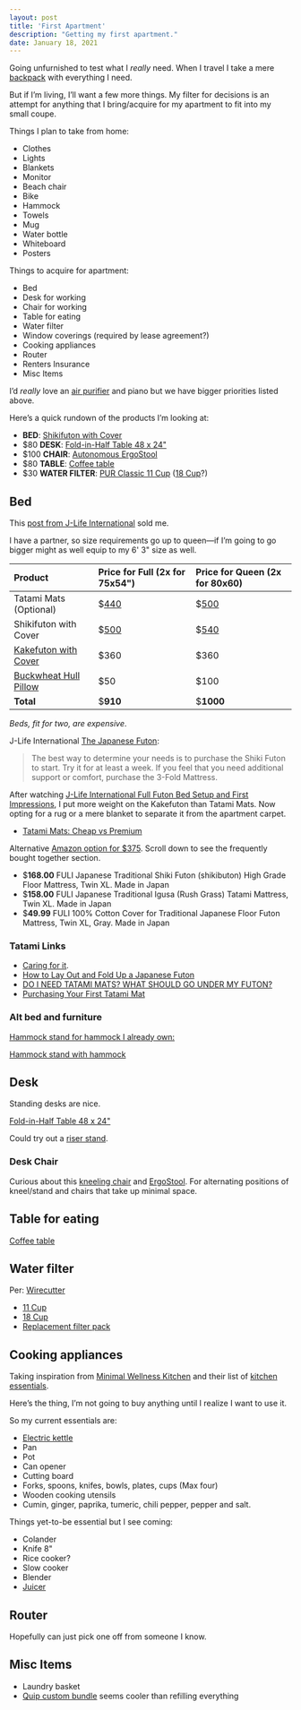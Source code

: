 ```yaml
---
layout: post
title: 'First Apartment'
description: "Getting my first apartment."
date: January 18, 2021
---
```


Going unfurnished to test what I *really* need. When I travel I take a mere [backpack](https://www.thenorthface.com/shop/borealis-nf0a3kv3) with everything I need.

But if I’m living, I’ll want a few more things. My filter for decisions is an attempt for anything that I bring/acquire for my apartment to fit into my small coupe.

Things I plan to take from home:
- Clothes
- Lights
- Blankets
- Monitor
- Beach chair
- Bike
- Hammock
- Towels
- Mug
- Water bottle
- Whiteboard
- Posters

Things to acquire for apartment:
- Bed
- Desk for working
- Chair for working
- Table for eating
- Water filter
- Window coverings (required by lease agreement?)
- Cooking appliances
- Router
- Renters Insurance
- Misc Items

I’d *really* love an [air purifier](https://cowaymega.com/products/coway-mighty-ap-1512hh) and piano but we have bigger priorities listed above.

Here’s a quick rundown of the products I’m looking at:
- **BED**: [Shikifuton with Cover](https://jlifeinternational.com/collections/shikifutons/products/j-life-shikifuton-with-sakura-navy-removable-cover?variant=7088002695219)
- $80 **DESK**: [Fold-in-Half Table 48 x 24"](https://www.uline.com/Product/Detail/H-4208FIH/Folding-Tables-and-Chairs/Economy-Fold-in-Half-Table-48-x-24)
- $100 **CHAIR**: [Autonomous ErgoStool](https://www.autonomous.ai/office-chairs/ergonomic-stool)
- $80 **TABLE**: [Coffee table](https://www.amazon.com/GDF-Studio-299909-Caspar-Walnut/dp/B01N9T4K6I/ref=psdc_3733631_t3_B07DK6X5S6?th=1)
- $30 **WATER FILTER**: [PUR Classic 11 Cup](https://www.amazon.com/PUR-Classic-Filtration-Indicator-Replacement/dp/B00IK5A68I/ref=pd_bxgy_2/139-3783027-5993254) ([18 Cup](https://www.amazon.com/PUR-DS1800Z-Classic-Dispenser-Faster/dp/B081PGZ3KR/ref=pd_bxgy_3/139-3783027-5993254)?)

## Bed
This [post from J-Life International](https://jlifeinternational.com/blogs/news/a-complete-guide-to-the-japanese-sleep-system) sold me.

I have a partner, so size requirements go up to queen—if I’m going to go bigger might as well equip to my 6' 3" size as well.

| Product | Price for Full (2x for 75x54") | Price for Queen (2x for 80x60) |
|:--|:--|:--|
| Tatami Mats (Optional) | $[440](https://jlifeinternational.com/collections/tatami-mats/products/european-full-tatami-mat)  | $[500](https://jlifeinternational.com/collections/tatami-mats/products/queen-tatami-mat) | 
| Shikifuton with Cover | $[500](https://jlifeinternational.com/collections/shikifutons/products/j-life-shikifuton-with-sakura-navy-removable-cover?variant=7088002629683) | $[540](https://jlifeinternational.com/collections/shikifutons/products/j-life-shikifuton-with-sakura-navy-removable-cover?variant=7088002695219) |
| [Kakefuton with Cover](https://jlifeinternational.com/collections/kakefutons/products/j-life-sakura-gold-custom-kakefuton-with-removable-cover) | $360 | $360 |
| [Buckwheat Hull Pillow](https://jlifeinternational.com/collections/pillows-shams/products/j-life-seikai-ha-navy-buckwheat-hull-pillow?variant=7133590454323) | $50 | $100 |
| **Total** | $**910** | $**1000** |

*Beds, fit for two, are expensive*.

J-Life International [The Japanese Futon](https://jlifeinternational.com/pages/the-japanese-futon):

> The best way to determine your needs is to purchase the Shiki Futon to start. Try it for at least a week. If you feel that you need additional support or comfort, purchase the 3-Fold Mattress.

After watching [J-Life International Full Futon Bed Setup and First Impressions](https://youtu.be/a1p25Zy1EdU), I put more weight on the Kakefuton than Tatami Mats. Now opting for a rug or a mere blanket to separate it from the apartment carpet.

- [Tatami Mats: Cheap vs Premium](https://youtu.be/vIAnK7oaYkM)

Alternative [Amazon option for $375](https://www.amazon.com/dp/B073Q61JH6/?tag=thewire06-20&linkCode=xm2&ascsubtag=AwEAAAAAAAAAAaxj). Scroll down to see the frequently bought together section.

- $**168.00** FULI Japanese Traditional Shiki Futon (shikibuton) High Grade Floor Mattress, Twin XL. Made in Japan 
- $**158.00** FULI Japanese Traditional Igusa (Rush Grass) Tatami Mattress, Twin XL. Made in Japan
- $**49.99** FULI 100% Cotton Cover for Traditional Japanese Floor Futon Mattress, Twin XL, Gray. Made in Japan

### Tatami Links

- [Caring for it](https://dengarden.com/interior-design/Shikibuton-Japanese-Traditional-Futon).
- [How to Lay Out and Fold Up a Japanese Futon](https://villagehiker.com/travel/travel-japan/how-to-use-japanese-futon-vh-ce-01.html)
- [DO I NEED TATAMI MATS? WHAT SHOULD GO UNDER MY FUTON?](https://www.futonbedsfromjapan.com/futonblog/tatami-mats-carpet-wood-flooring-futon/)
- [Purchasing Your First Tatami Mat](https://thebedlyft.com/buy-best-tatami-mat/)


### Alt bed and furniture
[Hammock stand for hammock I already own:](https://www.amazon.com/Hammock-Stand-Heavy-Duty-Portable/dp/B07TVPD4KF/ref=asc_df_B07TVPD4KF/)

[Hammock stand with hammock](https://www.amazon.com/Vivere-Double-Hammock-Tropical-Capacity/dp/B004YJCP7O/)

## Desk
Standing desks are nice.

[Fold-in-Half Table 48 x 24"](https://www.uline.com/Product/Detail/H-4208FIH/Folding-Tables-and-Chairs/Economy-Fold-in-Half-Table-48-x-24)

Could try out a [riser stand](https://www.staples.com/monoprice-universal-monitor-riser-stand-116250/product_24299669).

### Desk Chair

Curious about this [kneeling chair](https://www.amazon.com/dp/B073ZN7B52) and [ErgoStool](https://www.autonomous.ai/office-chairs/ergonomic-stool). For alternating positions of kneel/stand and chairs that take up minimal space.


## Table for eating

[Coffee table](https://www.amazon.com/GDF-Studio-299909-Caspar-Walnut/dp/B01N9T4K6I/ref=psdc_3733631_t3_B07DK6X5S6?th=1)



## Water filter
Per: [Wirecutter](https://www.nytimes.com/wirecutter/reviews/best-water-filter-pitcher/)

- [11 Cup](https://www.amazon.com/PUR-Classic-Filtration-Indicator-Replacement/dp/B00IK5A68I/ref=pd_bxgy_2/139-3783027-5993254)
- [18 Cup](https://www.amazon.com/PUR-DS1800Z-Classic-Dispenser-Faster/dp/B081PGZ3KR/ref=pd_bxgy_3/139-3783027-5993254)
- [Replacement filter pack](https://www.amazon.com/dp/B06WVDVDXB/)

## Cooking appliances
Taking inspiration from [Minimal Wellness Kitchen](http://minimalwellness.com/kitchen/) and their list of [kitchen essentials](http://minimalwellness.com/minimalistkitchenessentials/).

Here’s the thing, I’m not going to buy anything until I realize I want to use it.

So my current essentials are:
- [Electric kettle](https://www.amazon.com/BLACK-DECKER-KE1500B-Electric-Cordless/dp/B01MR19O54/)
- Pan
- Pot
- Can opener
- Cutting board
- Forks, spoons, knifes, bowls, plates, cups (Max four)
- Wooden cooking utensils
- Cumin, ginger, paprika, tumeric, chili pepper, pepper and salt.

Things yet-to-be essential but I see coming:
- Colander
- Knife 8"
- Rice cooker?
- Slow cooker
- Blender
- [Juicer](https://www.amazon.com/dp/B07DCKYJ5D?tag=juicerb-20&linkCode=ogi&th=1&psc=1)

## Router
Hopefully can just pick one off from someone I know.

## Misc Items

- Laundry basket
- [Quip custom bundle](https://www.getquip.com/store/products/electric-toothbrush-starter-set) seems cooler than refilling everything